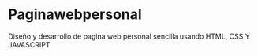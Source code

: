 # Paginawebpersonal
Diseño y desarrollo de pagina web personal sencilla usando HTML, CSS Y JAVASCRIPT
